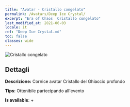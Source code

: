 ```yaml
---
title: "Avatar - Cristallo congelato"
permalink: /Avatars/Deep Ice Crystal/
excerpt: "Era of Chaos  Cristallo congelato"
last_modified_at: 2021-06-03
locale: it
ref: "Deep Ice Crystal.md"
toc: false
classes: wide
---
```

 ![Cristallo congelato](/images/a/avatarFrame_91.png)

## Dettagli

 **Descrizione:** Cornice avatar Cristallo del Ghiaccio profondo 

 **Tips:** Ottenibile partecipando all'evento 

 **Is available:**  + 

